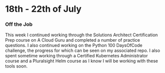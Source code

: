 # 18th - 22th of July


### Off the Job

This week I continued working through the Solutions Architect Certification Prep course on A Cloud Guru and completed a number of practice questions. I also continued working on the Python 100 DaysOfCode challenge, the progress for which can be seen on my associated repo. I also spent sometime working through a Certified Kubernetes Administrator course and a Pluralsight Helm course as I know I will be working with these tools soon.
